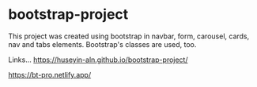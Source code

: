 # bootstrap-project
This project was created using bootstrap in navbar, form, carousel, cards, nav and tabs elements. 
Bootstrap's classes are used, too.

Links... https://huseyin-aln.github.io/bootstrap-project/

https://bt-pro.netlify.app/

